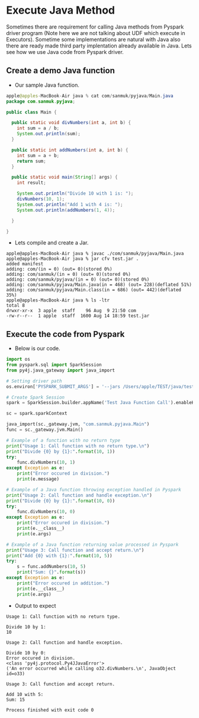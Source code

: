 # Execute Java Method

Sometimes there are requirement for calling Java methods from Pyspark driver program (Note here we are not talking about UDF which execute in Executors). Sometime some implementations are natural with Java also there are ready made third party implentation already available in Java. Lets see how we use Java code from Pyspark driver.

## Create a demo Java function

- Our sample Java function.

```Java
apple@apples-MacBook-Air java % cat com/sanmuk/pyjava/Main.java 
package com.sanmuk.pyjava;

public class Main {

  public static void divNumbers(int a, int b) {
    int sum = a / b;
    System.out.println(sum);
  }

  public static int addNumbers(int a, int b) {
    int sum = a + b;
    return sum;
  }

  public static void main(String[] args) {
    int result;

    System.out.println("Divide 10 with 1 is: ");
    divNumbers(10, 1);
    System.out.println("Add 1 with 4 is: ");
    System.out.println(addNumbers(1, 4));

  }

}
```

- Lets compile and create a Jar.

```shell
apple@apples-MacBook-Air java % javac ./com/sanmuk/pyjava/Main.java
apple@apples-MacBook-Air java % jar cfv test.jar .                                
added manifest
adding: com/(in = 0) (out= 0)(stored 0%)
adding: com/sanmuk/(in = 0) (out= 0)(stored 0%)
adding: com/sanmuk/pyjava/(in = 0) (out= 0)(stored 0%)
adding: com/sanmuk/pyjava/Main.java(in = 468) (out= 228)(deflated 51%)
adding: com/sanmuk/pyjava/Main.class(in = 686) (out= 442)(deflated 35%)
apple@apples-MacBook-Air java % ls -ltr
total 8
drwxr-xr-x  3 apple  staff    96 Aug  9 21:50 com
-rw-r--r--  1 apple  staff  1600 Aug 14 18:59 test.jar
```

## Execute the code from Pyspark

- Below is our code.

```Python
import os
from pyspark.sql import SparkSession
from py4j.java_gateway import java_import

# Setting driver path
os.environ['PYSPARK_SUBMIT_ARGS'] = '--jars /Users/apple/TEST/java/test.jar pyspark-shell'

# Create Spark Session
spark = SparkSession.builder.appName('Test Java Function Call').enableHiveSupport().getOrCreate()

sc = spark.sparkContext

java_import(sc._gateway.jvm, "com.sanmuk.pyjava.Main")
func = sc._gateway.jvm.Main()

# Example of a function with no return type
print("Usage 1: Call function with no return type.\n")
print("Divide {0} by {1}:".format(10, 1))
try:
    func.divNumbers(10, 1)
except Exception as e:
    print("Error occured in division.")
    print(e.message)

# Example of a Java function throwing exception handled in Pyspark
print("Usage 2: Call function and handle exception.\n")
print("Divide {0} by {1}:".format(10, 0))
try:
    func.divNumbers(10, 0)
except Exception as e:
    print("Error occured in division.")
    print(e.__class__)
    print(e.args)

# Example of a Java function returning value processed in Pyspark
print("Usage 3: Call function and accept return.\n")
print("Add {0} with {1}:".format(10, 5))
try:
    s = func.addNumbers(10, 5)
    print("Sum: {}".format(s))
except Exception as e:
    print("Error occured in addition.")
    print(e.__class__)
    print(e.args)
```

- Output to expect

```
Usage 1: Call function with no return type.

Divide 10 by 1:
10

Usage 2: Call function and handle exception.

Divide 10 by 0:
Error occured in division.
<class 'py4j.protocol.Py4JJavaError'>
('An error occurred while calling o32.divNumbers.\n', JavaObject id=o33)

Usage 3: Call function and accept return.

Add 10 with 5:
Sum: 15

Process finished with exit code 0
```
